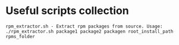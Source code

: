 ﻿# Useful scripts collection
<code>rpm_extractor.sh - Extract rpm packages from source. Usage: ./rpm_extractor.sh package1 package2 packagen root_install_path rpms_folder</code>
